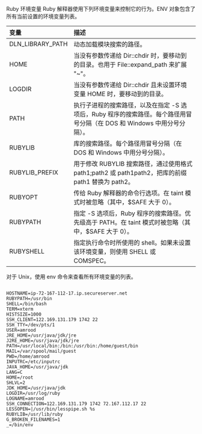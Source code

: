  Ruby 环境变量
 Ruby 解释器使用下列环境变量来控制它的行为。ENV 对象包含了所有当前设置的环境变量列表。

 

|变量|描述|
|:--|:--|
|DLN_LIBRARY_PATH| 动态加载模块搜索的路径。|
|HOME| 当没有参数传递给 Dir::chdir 时，要移动到的目录。也用于 File::expand_path 来扩展 "~"。|
|LOGDIR| 当没有参数传递给 Dir::chdir 且未设置环境变量 HOME 时，要移动到的目录。|
|PATH| 执行子进程的搜索路径，以及在指定 -S 选项后，Ruby 程序的搜索路径。每个路径用冒号分隔（在 DOS 和 Windows 中用分号分隔）。|
|RUBYLIB| 库的搜索路径。每个路径用冒号分隔（在 DOS 和 Windows 中用分号分隔）。|
|RUBYLIB_PREFIX| 用于修改 RUBYLIB 搜索路径，通过使用格式 path1;path2 或 path1path2，把库的前缀 path1 替换为 path2。|
|RUBYOPT| 传给 Ruby 解释器的命令行选项。在 taint 模式时被忽略（其中，$SAFE 大于 0）。|
|RUBYPATH| 指定 -S 选项后，Ruby 程序的搜索路径。优先级高于 PATH。在 taint 模式时被忽略（其中，$SAFE 大于 0）。|
|RUBYSHELL| 指定执行命令时所使用的 shell。如果未设置该环境变量，则使用 SHELL 或 COMSPEC。|

对于 Unix，使用 env 命令来查看所有环境变量的列表。

 
```

HOSTNAME=ip-72-167-112-17.ip.secureserver.net
RUBYPATH=/usr/bin
SHELL=/bin/bash
TERM=xterm
HISTSIZE=1000
SSH_CLIENT=122.169.131.179 1742 22
SSH_TTY=/dev/pts/1
USER=amrood
JRE_HOME=/usr/java/jdk/jre
J2RE_HOME=/usr/java/jdk/jre
PATH=/usr/local/bin:/bin:/usr/bin:/home/guest/bin
MAIL=/var/spool/mail/guest
PWD=/home/amrood
INPUTRC=/etc/inputrc
JAVA_HOME=/usr/java/jdk
LANG=C
HOME=/root
SHLVL=2
JDK_HOME=/usr/java/jdk
LOGDIR=/usr/log/ruby
LOGNAME=amrood
SSH_CONNECTION=122.169.131.179 1742 72.167.112.17 22
LESSOPEN=|/usr/bin/lesspipe.sh %s
RUBYLIB=/usr/lib/ruby
G_BROKEN_FILENAMES=1
_=/bin/env

```
 

